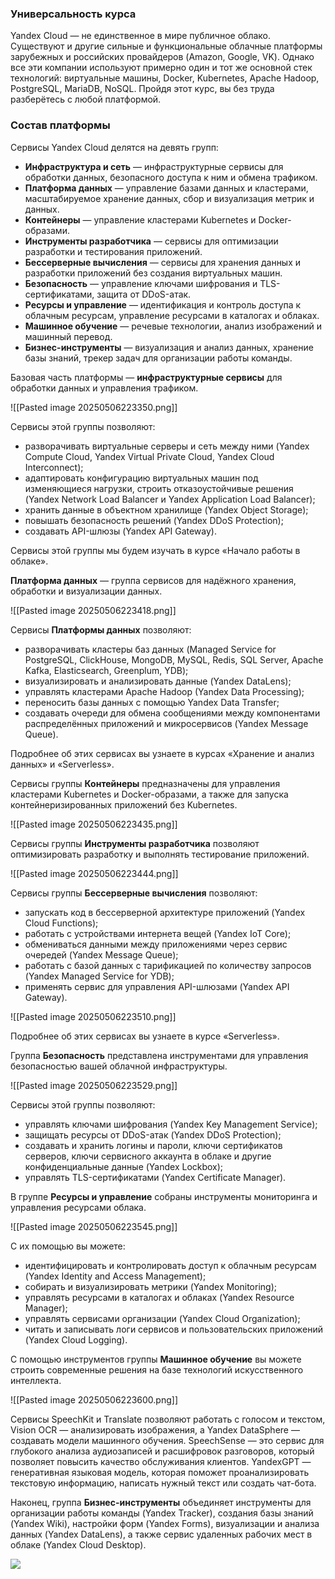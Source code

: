### Универсальность курса

Yandex Cloud — не единственное в мире публичное облако. Существуют и другие сильные и функциональные облачные платформы зарубежных и российских провайдеров (Amazon, Google, VK). Однако все эти компании используют примерно один и тот же основной стек технологий: виртуальные машины, Docker, Kubernetes, Apache Hadoop, PostgreSQL, MariaDB, NoSQL. Пройдя этот курс, вы без труда разберётесь с любой платформой.

### Состав платформы

Сервисы Yandex Cloud делятся на девять групп:

- **Инфраструктура и сеть** — инфраструктурные сервисы для обработки данных, безопасного доступа к ним и обмена трафиком.
- **Платформа данных** — управление базами данных и кластерами, масштабируемое хранение данных, сбор и визуализация метрик и данных.
- **Контейнеры** — управление кластерами Kubernetes и Docker-образами.
- **Инструменты разработчика** — сервисы для оптимизации разработки и тестирования приложений.
- **Бессерверные вычисления** — сервисы для хранения данных и разработки приложений без создания виртуальных машин.
- **Безопасность** — управление ключами шифрования и TLS-сертификатами, защита от DDoS-атак.
- **Ресурсы и управление** — идентификация и контроль доступа к облачным ресурсам, управление ресурсами в каталогах и облаках.
- **Машинное обучение** — речевые технологии, анализ изображений и машинный перевод.
- **Бизнес-инструменты** — визуализация и анализ данных, хранение базы знаний, трекер задач для организации работы команды.

Базовая часть платформы — **инфраструктурные сервисы** для обработки данных и управления трафиком.

![[Pasted image 20250506223350.png]]

Сервисы этой группы позволяют:

- разворачивать виртуальные серверы и сеть между ними (Yandex Compute Cloud, Yandex Virtual Private Cloud, Yandex Cloud Interconnect);
- адаптировать конфигурацию виртуальных машин под изменяющиеся нагрузки, строить отказоустойчивые решения (Yandex Network Load Balancer и Yandex Application Load Balancer);
- хранить данные в объектном хранилище (Yandex Object Storage);
- повышать безопасность решений (Yandex DDoS Protection);
- создавать API-шлюзы (Yandex API Gateway).

Сервисы этой группы мы будем изучать в курсе «Начало работы в облаке».

**Платформа данных** — группа сервисов для надёжного хранения, обработки и визуализации данных.

![[Pasted image 20250506223418.png]]

Сервисы **Платформы данных** позволяют:

- разворачивать кластеры баз данных (Managed Service for PostgreSQL, ClickHouse, MongoDB, MySQL, Redis, SQL Server, Apache Kafka, Elasticsearch, Greenplum, YDB);
- визуализировать и анализировать данные (Yandex DataLens);
- управлять кластерами Apache Hadoop (Yandex Data Processing);
- переносить базы данных с помощью Yandex Data Transfer;
- создавать очереди для обмена сообщениями между компонентами распределённых приложений и микросервисов (Yandex Message Queue).

Подробнее об этих сервисах вы узнаете в курсах «Хранение и анализ данных» и «Serverless».

Сервисы группы **Контейнеры** предназначены для управления кластерами Kubernetes и Docker-образами, а также для запуска контейнеризированных приложений без Kubernetes.

![[Pasted image 20250506223435.png]]

Сервисы группы **Инструменты разработчика** позволяют оптимизировать разработку и выполнять тестирование приложений.

![[Pasted image 20250506223444.png]]

Сервисы группы **Бессерверные вычисления** позволяют:

- запускать код в бессерверной архитектуре приложений (Yandex Cloud Functions);
- работать с устройствами интернета вещей (Yandex IoT Core);
- обмениваться данными между приложениями через сервис очередей (Yandex Message Queue);
- работать с базой данных с тарификацией по количеству запросов (Yandex Managed Service for YDB);
- применять сервис для управления API-шлюзами (Yandex API Gateway).

![[Pasted image 20250506223510.png]]

Подробнее об этих сервисах вы узнаете в курсе «Serverless».

Группа **Безопасность** представлена инструментами для управления безопасностью вашей облачной инфраструктуры.

![[Pasted image 20250506223529.png]]

Сервисы этой группы позволяют:

- управлять ключами шифрования (Yandex Key Management Service);
- защищать ресурсы от DDoS-атак (Yandex DDoS Protection);
- создавать и хранить логины и пароли, ключи сертификатов серверов, ключи сервисного аккаунта в облаке и другие конфиденциальные данные (Yandex Lockbox);
- управлять TLS-сертификатами (Yandex Certificate Manager).

В группе **Ресурсы и управление** собраны инструменты мониторинга и управления ресурсами облака.

![[Pasted image 20250506223545.png]]

С их помощью вы можете:

- идентифицировать и контролировать доступ к облачным ресурсам (Yandex Identity and Access Management);
- собирать и визуализировать метрики (Yandex Monitoring);
- управлять ресурсами в каталогах и облаках (Yandex Resource Manager);
- управлять сервисами организации (Yandex Cloud Organization);
- читать и записывать логи сервисов и пользовательских приложений (Yandex Cloud Logging).

С помощью инструментов группы **Машинное обучение** вы можете строить современные решения на базе технологий искусственного интеллекта.

![[Pasted image 20250506223600.png]]

Сервисы SpeechKit и Translate позволяют работать с голосом и текстом, Vision OCR — анализировать изображения, а Yandex DataSphere — создавать модели машинного обучения. SpeechSense — это сервис для глубокого анализа аудиозаписей и расшифровок разговоров, который позволяет повысить качество обслуживания клиентов. YandexGPT — генеративная языковая модель, которая поможет проанализировать текстовую информацию, написать нужный текст или создать чат-бота.

Наконец, группа **Бизнес-инструменты** объединяет инструменты для организации работы команды (Yandex Tracker), создания базы знаний (Yandex Wiki), настройки форм (Yandex Forms), визуализации и анализа данных (Yandex DataLens), а также сервис удаленных рабочих мест в облаке (Yandex Cloud Desktop).

![](picture/Pasted%20image%2020250506224133.png)
